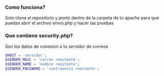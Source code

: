 ### Como funciona?
Solo clona el repositorio y ponlo dentro de la carpeta de tu apache para que puedas abrir el archivo envio.php y hacer las pruebas

### Que contiene security.php?
Son los datos de conexion a tu servidor de correos
```php
$HOST = 'servidor';
$SENDER_MAIL = 'correo remitente';
$SENDER_NAME = 'nombre remitente';
$SENDER_PASSWORD = 'contrasenia remitente';
```